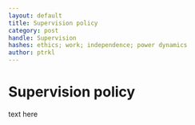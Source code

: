 ```yaml
---
layout: default
title: Supervision policy 
category: post
handle: Supervision
hashes: ethics; work; independence; power dynamics
author: ptrkl
---
```


<div class="bigspacer"></div>

# Supervision policy 

text here

